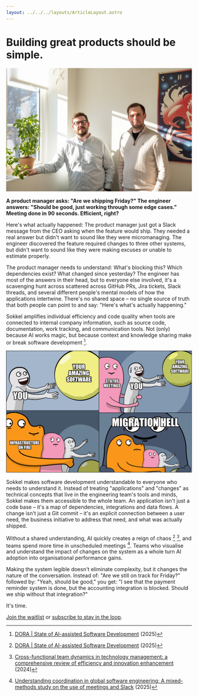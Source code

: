 ```yaml
---
layout: ../../../layouts/ArticleLayout.astro
---
```


# Building great products should be simple.

![People at Sokkel](./people-at-sokkel.jpg)

**A product manager asks: "Are we shipping Friday?" The engineer answers:
"Should be good, just working through some edge cases." Meeting done in 90
seconds. Efficient, right?**

Here's what actually happened: The product manager just got a Slack message from
the CEO asking when the feature would ship. They needed a real answer but didn't
want to sound like they were micromanaging. The engineer discovered the feature
required changes to three other systems, but didn't want to sound like they were
making excuses or unable to estimate properly.

The product manager needs to understand: What's blocking this? Which
dependencies exist? What changed since yesterday? The engineer has most of the
answers in their head, but to everyone else involved, it's a scavenging hunt
across scattered across GitHub PRs, Jira tickets, Slack threads, and several
different people's mental models of how the applications intertwine. There's no
shared space – no single source of truth that both people can point to and say:
"Here's what's actually happening."

Sokkel amplifies individual efficiency and code quality when tools are connected
to internal company information, such as source code, documentation, work
tracking, and communication tools. Not (only) because AI works magic, but
because context and knowledge sharing make or break software development [^1].

![Sokkel Meme](./meme.png)

Sokkel makes software development understandable to everyone who needs to
understand it. Instead of treating "applications" and "changes" as technical
concepts that live in the engineering team's tools and minds, Sokkel makes them
accessible to the whole team. An application isn't just a code base – it's a map
of dependencies, integrations and data flows. A change isn't just a Git commit –
it's an explicit connection between a user need, the business initiative to
address that need, and what was actually shipped.

Without a shared understanding, AI quickly creates a reign of chaos [^1] [^2],
and teams spend more time in unscheduled meetings [^3]. Teams who visualise and
understand the impact of changes on the system as a whole turn AI adoption into
organisational performance gains.

Making the system legible doesn't eliminate complexity, but it changes the
nature of the conversation. Instead of: "Are we still on track for Friday?"
followed by: "Yeah, should be good," you get: "I see that the payment reminder
system is done, but the accounting integration is blocked. Should we ship
without that integration?"

It's time.

[Join the waitlist](https://tally.so/r/wvKvxA) or
[subscribe to stay in the loop](https://luma.com/sokkel).

[^1]:
    [DORA | State of AI-assisted Software Development](https://dora.dev/research/2025/dora-report/)
    (2025)

[^2]:
    [Cross-functional team dynamics in technology management: a comprehensive review of efficiency and innovation enhancement](https://doi.org/10.51594/estj.v5i12.1756)
    (2024)

[^3]:
    [Understanding coordination in global software engineering: A mixed-methods study on the use of meetings and Slack](https://doi.org/10.1016/j.jss.2020.110717)
    (2025)

